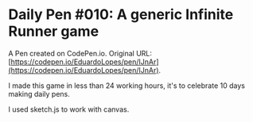 # Daily Pen #010: A generic Infinite Runner game

A Pen created on CodePen.io. Original URL: [https://codepen.io/EduardoLopes/pen/IJnAr](https://codepen.io/EduardoLopes/pen/IJnAr).

I made this game in less than 24 working hours, it's to celebrate 10 days making daily pens.

I used sketch.js to work with canvas.
